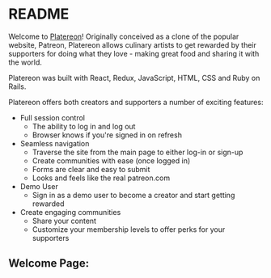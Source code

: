# README

Welcome to [Platereon](https://platereon.herokuapp.com/)! Originally conceived as a clone of the popular website, Patreon, Platereon allows
culinary artists to get rewarded by their supporters for doing what they love - making great food and 
sharing it with the world.

Platereon was built with React, Redux, JavaScript, HTML, CSS and Ruby on Rails.

Platereon offers both creators and supporters a number of exciting features:
  * Full session control
    * The ability to log in and log out
    * Browser knows if you're signed in on refresh
  * Seamless navigation 
    * Traverse the site from the main page to either log-in or sign-up
    * Create communities with ease (once logged in)
    * Forms are clear and easy to submit
    * Looks and feels like the real patreon.com
  * Demo User
    * Sign in as a demo user to become a creator and start getting rewarded
  * Create engaging communities 
    * Share your content 
    * Customize your membership levels to offer perks for your supporters
    
 ## Welcome Page:
 [logo]: https://github.com/RobK-AA/platereon/blob/master/platereon_main_page.png "Main Page"

 
